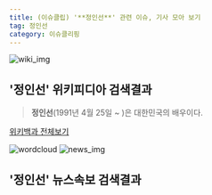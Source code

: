 ```yaml
---
title: (이슈클립) '**정인선**' 관련 이슈, 기사 모아 보기
tag: 정인선
category: 이슈클리핑
---
```

![wiki_img](https://user-images.githubusercontent.com/42597476/44503234-41136a80-a6d0-11e8-9071-6fc6418eafe4.png)
## **'**정인선**'** 위키피디아 검색결과
>**정인선**(1991년 4월 25일 ~ )은 대한민국의 배우이다.

<a href="https://ko.wikipedia.org/wiki/정인선" target="_blank">위키백과 전체보기</a>

![wordcloud](https://s3.ap-northeast-2.amazonaws.com/lyrics101-wordcloud/2018-09-28-1538111151.png)
![news_img](https://user-images.githubusercontent.com/42597476/44507050-1206f400-a6e4-11e8-8d98-7ffbfebb353f.png)
## **'**정인선**'** 뉴스속보 검색결과


